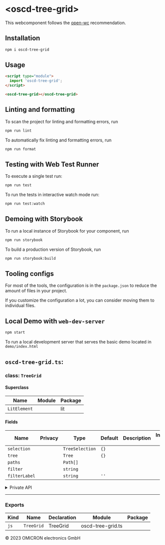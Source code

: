 # \<oscd-tree-grid>

This webcomponent follows the [open-wc](https://github.com/open-wc/open-wc) recommendation.

## Installation

```bash
npm i oscd-tree-grid
```

## Usage

```html
<script type="module">
  import 'oscd-tree-grid';
</script>

<oscd-tree-grid></oscd-tree-grid>
```

## Linting and formatting

To scan the project for linting and formatting errors, run

```bash
npm run lint
```

To automatically fix linting and formatting errors, run

```bash
npm run format
```

## Testing with Web Test Runner

To execute a single test run:

```bash
npm run test
```

To run the tests in interactive watch mode run:

```bash
npm run test:watch
```

## Demoing with Storybook

To run a local instance of Storybook for your component, run

```bash
npm run storybook
```

To build a production version of Storybook, run

```bash
npm run storybook:build
```


## Tooling configs

For most of the tools, the configuration is in the `package.json` to reduce the amount of files in your project.

If you customize the configuration a lot, you can consider moving them to individual files.

## Local Demo with `web-dev-server`

```bash
npm start
```

To run a local development server that serves the basic demo located in `demo/index.html`


## `oscd-tree-grid.ts`:

### class: `TreeGrid`

#### Superclass

| Name         | Module | Package |
| ------------ | ------ | ------- |
| `LitElement` |        | lit     |

#### Fields

| Name          | Privacy | Type            | Default | Description | Inherited From |
| ------------- | ------- | --------------- | ------- | ----------- | -------------- |
| `selection`   |         | `TreeSelection` | `{}`    |             |                |
| `tree`        |         | `Tree`          | `{}`    |             |                |
| `paths`       |         | `Path[]`        |         |             |                |
| `filter`      |         | `string`        |         |             |                |
| `filterLabel` |         | `string`        | `''`    |             |                |

<details><summary>Private API</summary>

#### Fields

| Name          | Privacy | Type                     | Default             | Description | Inherited From |
| ------------- | ------- | ------------------------ | ------------------- | ----------- | -------------- |
| `depth`       | private | `number`                 |                     |             |                |
| `searchUI`    | private | `TextField \| undefined` |                     |             |                |
| `filterRegex` | private | `RegExp`                 |                     |             |                |
| `container`   | private | `Element \| undefined`   |                     |             |                |
| `collapsed`   | private |                          | `new Set<string>()` |             |                |

#### Methods

| Name                   | Privacy | Description | Parameters                          | Return           | Inherited From |
| ---------------------- | ------- | ----------- | ----------------------------------- | ---------------- | -------------- |
| `getPaths`             | private |             | `maxLength: number`                 | `Path[]`         |                |
| `treeNode`             | private |             | `path: Path`                        | `TreeNode`       |                |
| `rows`                 | private |             |                                     | `Path[]`         |                |
| `renderCell`           | private |             | `path: Path, previousPath: Path`    | `TemplateResult` |                |
| `select`               | private |             | `parentPath: Path, clicked: string` | `void`           |                |
| `selectAll`            | private |             | `clicked: ListItem`                 | `void`           |                |
| `handleSelected`       | private |             | `event: SingleSelectedEvent`        | `Promise<void>`  |                |
| `scrollRight`          | private |             |                                     | `Promise<void>`  |                |
| `renderColumn`         | private |             | `column: (Path \| undefined)[]`     | `TemplateResult` |                |
| `renderExpandCell`     | private |             | `path: Path`                        | `TemplateResult` |                |
| `toggleCollapse`       | private |             | `serializedPath: string`            |                  |                |
| `renderExpandColumn`   | private |             | `rows: Path[]`                      | `TemplateResult` |                |
| `renderCollapseColumn` | private |             | `rows: Path[]`                      | `TemplateResult` |                |
| `renderColumns`        | private |             |                                     | `TemplateResult` |                |
| `renderFilterField`    | private |             |                                     |                  |                |

</details>

<hr/>

### Exports

| Kind | Name       | Declaration | Module            | Package |
| ---- | ---------- | ----------- | ----------------- | ------- |
| `js` | `TreeGrid` | TreeGrid    | oscd-tree-grid.ts |         |



&copy; 2023 OMICRON electronics GmbH
